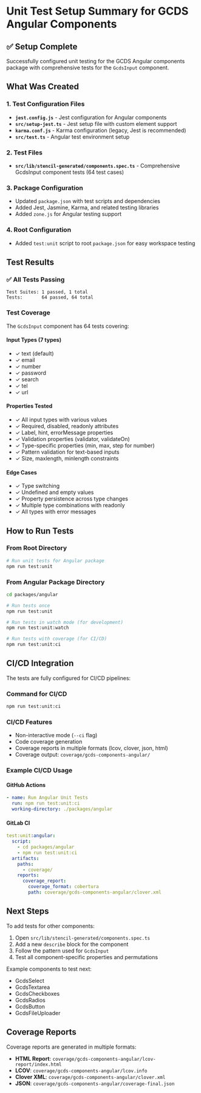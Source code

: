 # Unit Test Setup Summary for GCDS Angular Components

## ✅ Setup Complete

Successfully configured unit testing for the GCDS Angular components package with comprehensive tests for the `GcdsInput` component.

## What Was Created

### 1. Test Configuration Files
- **`jest.config.js`** - Jest configuration for Angular components
- **`src/setup-jest.ts`** - Jest setup file with custom element support
- **`karma.conf.js`** - Karma configuration (legacy, Jest is recommended)
- **`src/test.ts`** - Angular test environment setup

### 2. Test Files
- **`src/lib/stencil-generated/components.spec.ts`** - Comprehensive GcdsInput component tests (64 test cases)

### 3. Package Configuration
- Updated `package.json` with test scripts and dependencies
- Added Jest, Jasmine, Karma, and related testing libraries
- Added `zone.js` for Angular testing support

### 4. Root Configuration
- Added `test:unit` script to root `package.json` for easy workspace testing

## Test Results

### ✅ All Tests Passing

```
Test Suites: 1 passed, 1 total
Tests:       64 passed, 64 total
```

### Test Coverage

The `GcdsInput` component has 64 tests covering:

#### Input Types (7 types)
- ✓ text (default)
- ✓ email  
- ✓ number
- ✓ password
- ✓ search
- ✓ tel
- ✓ url

#### Properties Tested
- ✓ All input types with various values
- ✓ Required, disabled, readonly attributes
- ✓ Label, hint, errorMessage properties
- ✓ Validation properties (validator, validateOn)
- ✓ Type-specific properties (min, max, step for number)
- ✓ Pattern validation for text-based inputs
- ✓ Size, maxlength, minlength constraints

#### Edge Cases
- ✓ Type switching
- ✓ Undefined and empty values  
- ✓ Property persistence across type changes
- ✓ Multiple type combinations with readonly
- ✓ All types with error messages

## How to Run Tests

### From Root Directory
```bash
# Run unit tests for Angular package
npm run test:unit
```

### From Angular Package Directory
```bash
cd packages/angular

# Run tests once
npm run test:unit

# Run tests in watch mode (for development)
npm run test:unit:watch

# Run tests with coverage (for CI/CD)
npm run test:unit:ci
```

## CI/CD Integration

The tests are fully configured for CI/CD pipelines:

### Command for CI/CD
```bash
npm run test:unit:ci
```

### CI/CD Features
- Non-interactive mode (`--ci` flag)
- Code coverage generation
- Coverage reports in multiple formats (lcov, clover, json, html)
- Coverage output: `coverage/gcds-components-angular/`

### Example CI/CD Usage

#### GitHub Actions
```yaml
- name: Run Angular Unit Tests
  run: npm run test:unit:ci
  working-directory: ./packages/angular
```

#### GitLab CI
```yaml
test:unit:angular:
  script:
    - cd packages/angular
    - npm run test:unit:ci
  artifacts:
    paths:
      - coverage/
    reports:
      coverage_report:
        coverage_format: cobertura
        path: coverage/gcds-components-angular/clover.xml
```

## Next Steps

To add tests for other components:

1. Open `src/lib/stencil-generated/components.spec.ts`
2. Add a new `describe` block for the component
3. Follow the pattern used for `GcdsInput`
4. Test all component-specific properties and permutations

Example components to test next:
- GcdsSelect
- GcdsTextarea
- GcdsCheckboxes
- GcdsRadios
- GcdsButton
- GcdsFileUploader


## Coverage Reports

Coverage reports are generated in multiple formats:
- **HTML Report**: `coverage/gcds-components-angular/lcov-report/index.html`
- **LCOV**: `coverage/gcds-components-angular/lcov.info`
- **Clover XML**: `coverage/gcds-components-angular/clover.xml`
- **JSON**: `coverage/gcds-components-angular/coverage-final.json`

